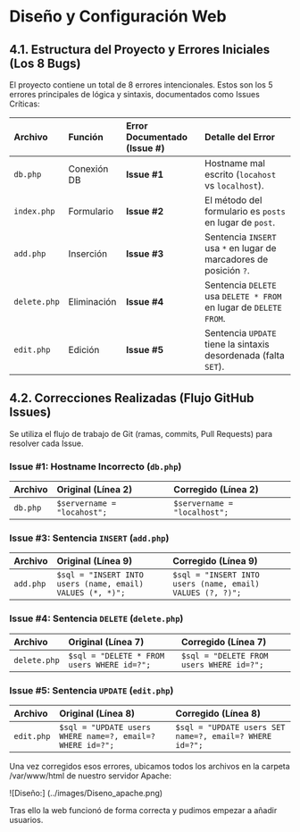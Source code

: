 # Diseño y Configuración Web

## 4.1. Estructura del Proyecto y Errores Iniciales (Los 8 Bugs)

El proyecto contiene un total de 8 errores intencionales. Estos son los 5 errores principales de lógica y sintaxis, documentados como Issues Críticas:

| Archivo | Función | Error Documentado (Issue #) | Detalle del Error |
| :--- | :--- | :--- | :--- |
| `db.php` | Conexión DB | **Issue #1** | Hostname mal escrito (`locahost` vs `localhost`). |
| `index.php` | Formulario | **Issue #2** | El método del formulario es `posts` en lugar de `post`. |
| `add.php` | Inserción | **Issue #3** | Sentencia `INSERT` usa `*` en lugar de marcadores de posición `?`. |
| `delete.php`| Eliminación | **Issue #4** | Sentencia `DELETE` usa `DELETE * FROM` en lugar de `DELETE FROM`. |
| `edit.php` | Edición | **Issue #5** | Sentencia `UPDATE` tiene la sintaxis desordenada (falta `SET`). |

## 4.2. Correcciones Realizadas (Flujo GitHub Issues)

Se utiliza el flujo de trabajo de Git (ramas, commits, Pull Requests) para resolver cada Issue.

###  Issue #1: Hostname Incorrecto (`db.php`)

| Archivo | Original (Línea 2) | Corregido (Línea 2) |
| :--- | :--- | :--- |
| `db.php` | `$servername = "locahost";` | `$servername = "localhost";` |

###  Issue #3: Sentencia `INSERT` (`add.php`)

| Archivo | Original (Línea 9) | Corregido (Línea 9) |
| :--- | :--- | :--- |
| `add.php` | `$sql = "INSERT INTO users (name, email) VALUES (*, *)";` | `$sql = "INSERT INTO users (name, email) VALUES (?, ?)";` |

###  Issue #4: Sentencia `DELETE` (`delete.php`)

| Archivo | Original (Línea 7) | Corregido (Línea 7) |
| :--- | :--- | :--- |
| `delete.php`| `$sql = "DELETE * FROM users WHERE id=?";` | `$sql = "DELETE FROM users WHERE id=?";` |

###  Issue #5: Sentencia `UPDATE` (`edit.php`)

| Archivo | Original (Línea 8) | Corregido (Línea 8) |
| :--- | :--- | :--- |
| `edit.php` | `$sql = "UPDATE users WHERE name=?, email=? WHERE id=?";` | `$sql = "UPDATE users SET name=?, email=? WHERE id=?";` |

Una vez corregidos esos errores, ubicamos todos los archivos en la carpeta /var/www/html de nuestro servidor Apache:

![Diseño:] (../images/Diseno_apache.png)

Tras ello la web funcionó de forma correcta y pudimos empezar a añadir usuarios.
